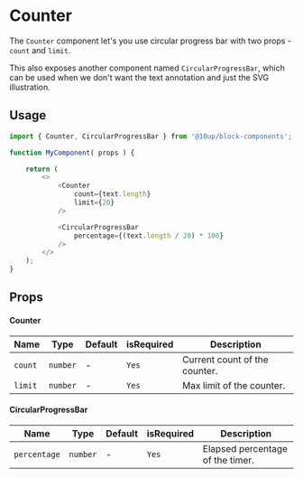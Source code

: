 # Counter

The `Counter` component let's you use circular progress bar with two props - `count` and `limit`.

This also exposes another component named `CircularProgressBar`, which can be used when we don't want the text annotation and just the SVG illustration.

## Usage

```js
import { Counter, CircularProgressBar } from '@10up/block-components';

function MyComponent( props ) {

    return (
		<>
			<Counter
				count={text.length}
				limit={20}
			/>

			<CircularProgressBar
				percentage={(text.length / 20) * 100}
			/>
		</>
    );
}
```

## Props

#### Counter

| Name             | Type       | Default   | isRequired     | Description                                                            |
| ---------------- | ---------- | ---------- | --------------------- | ---------------------------------------------------------------------- |
| `count`   | `number` | -            | `Yes` |  Current count of the counter. |
| `limit`          | `number`   | -                   | `Yes` | Max limit of the counter.                           |

#### CircularProgressBar

| Name             | Type       | Default   | isRequired     | Description                                                            |
| ---------------- | ---------- | ---------- | --------------------- | ---------------------------------------------------------------------- |
| `percentage`   | `number` | -            | `Yes` |  Elapsed percentage of the timer. |
